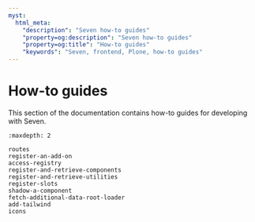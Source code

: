 ```yaml
---
myst:
  html_meta:
    "description": "Seven how-to guides"
    "property=og:description": "Seven how-to guides"
    "property=og:title": "How-to guides"
    "keywords": "Seven, frontend, Plone, how-to guides"
---
```


# How-to guides

This section of the documentation contains how-to guides for developing with Seven.

```{toctree}
:maxdepth: 2

routes
register-an-add-on
access-registry
register-and-retrieve-components
register-and-retrieve-utilities
register-slots
shadow-a-component
fetch-additional-data-root-loader
add-tailwind
icons
```
